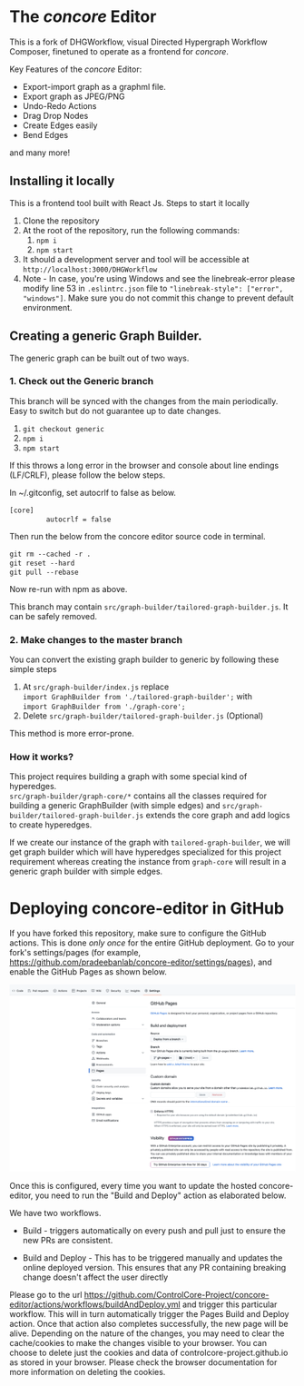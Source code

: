 # The _concore_ Editor

This is a fork of DHGWorkflow, visual Directed Hypergraph Workflow Composer, finetuned to operate as a frontend for _concore_.

Key Features of the _concore_ Editor:
* Export-import graph as a graphml file.
* Export graph as JPEG/PNG
* Undo-Redo Actions
* Drag Drop Nodes
* Create Edges easily
* Bend Edges

and many more!


## Installing it locally
This is a frontend tool built with React Js.
Steps to start it locally
1. Clone the repository
2. At the root of the repository, run the following commands:
    1. `npm i`
    2. `npm start`
3. It should a development server and tool will be accessible at
    `http://localhost:3000/DHGWorkflow`
4. Note - In case, you're using Windows and see the linebreak-error please modify line 53 in `.eslintrc.json` file to `"linebreak-style": ["error", "windows"]`. Make sure you do not commit this change to prevent default environment.

## Creating a generic Graph Builder.

The generic graph can be built out of two ways.

### 1. Check out the Generic branch
This branch will be synced with the changes from the main periodically. Easy to switch but do not guarantee up to date changes.
1. `git checkout generic`
2. `npm i`
3. `npm start`

If this throws a long error in the browser and console about line endings (LF/CRLF), please follow the below steps.

In  ~/.gitconfig, set autocrlf to false as below.
````
[core]
         autocrlf = false
````

Then run the below from the concore editor source code in terminal.

````
git rm --cached -r .
git reset --hard
git pull --rebase
````

Now re-run with npm as above.


This branch may contain `src/graph-builder/tailored-graph-builder.js`. It can be safely removed.

### 2. Make changes to the master branch
You can convert the existing graph builder to generic by following these simple steps

1. At `src/graph-builder/index.js` replace   
`import GraphBuilder from './tailored-graph-builder';` with  
`import GraphBuilder from './graph-core';`
2. Delete `src/graph-builder/tailored-graph-builder.js` (Optional)

This method is more error-prone.

### How it works?
This project requires building a graph with some special kind of hyperedges.  
`src/graph-builder/graph-core/*` contains all the classes required for building a generic GraphBuilder (with simple edges) and `src/graph-builder/tailored-graph-builder.js` extends the core graph and add logics to create hyperedges.

If we create our instance of the graph with `tailored-graph-builder`, we will get graph builder which will have hyperedges specialized for this project requirement whereas creating the instance from `graph-core` will result in a generic graph builder with simple edges.

# Deploying concore-editor in GitHub

If you have forked this repository, make sure to configure the GitHub actions. This is done *only once* for the entire GitHub deployment. Go to your fork's settings/pages (for example, https://github.com/pradeebanlab/concore-editor/settings/pages), and enable the GitHub Pages as shown below.

![The Pages Configuration](figures/github-pages.png)

Once this is configured, every time you want to update the hosted concore-editor, you need to run the "Build and Deploy" action as elaborated below.

We have two workflows.

* Build - triggers automatically on every push and pull just to ensure the new PRs are consistent.

* Build and Deploy - This has to be triggered manually and updates the online deployed version. This ensures that any PR containing breaking change doesn't affect the user directly
 

Please go to the url https://github.com/ControlCore-Project/concore-editor/actions/workflows/buildAndDeploy.yml and trigger this particular workflow. This will in turn automatically trigger the Pages Build and Deploy action. Once that action also completes successfully, the new page will be alive. Depending on the nature of the changes, you may need to clear the cache/cookies to make the changes visible to your browser. You can choose to delete just the cookies and data of controlcore-project.github.io as stored in your browser. Please check the browser documentation for more information on deleting the cookies.

 

